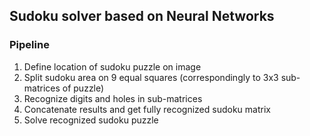 ## Sudoku solver based on Neural Networks

### Pipeline

1. Define location of sudoku puzzle on image	
2. Split sudoku area on 9 equal squares (correspondingly to 3x3 sub-matrices of puzzle)
3. Recognize digits and holes in sub-matrices
4. Concatenate results and get fully recognized sudoku matrix
5. Solve recognized sudoku puzzle